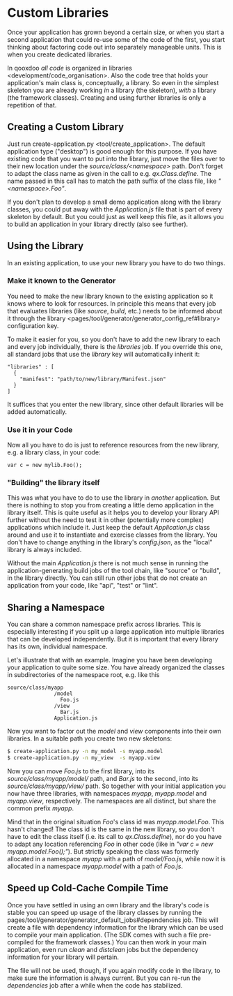 # Custom Libraries

Once your application has grown beyond a certain size, or when you
start a second application that could re-use some of the code of the
first, you start thinking about factoring code out into separately
manageable units. This is when you create dedicated libraries.

In qooxdoo *all code* is organized in libraries
\<development/code\_organisation\>. Also the code tree that
holds your application's main class is, conceptually, a library.
So even in the simplest skeleton you are already working *in* a
library (the skeleton), *with* a library (the framework classes).
Creating and using further libraries is only a repetition of that.

## Creating a Custom Library

Just run create-application.py \<tool/create\_application\>. The default
application type ("desktop") is good enough for this purpose. If you
have existing code that you want to put into the library, just move the
files over to their new location under the *source/class/\<namespace\>*
path. Don't forget to adapt the class name as given in the call to
e.g. *qx.Class.define*. The name passed in this call has to match
the path suffix of the class file, like *"\<namespace\>.Foo"*.

If you don't plan to develop a small demo application along with the library
classes, you could put away with the *Application.js* file that is part of
every skeleton by default. But you could just as well keep this file, as it
allows you to build an application in your library directly (also see further).

## Using the Library

In an existing application, to use your new library you have to do two things.

### Make it known to the Generator

You need to make the new library known to the existing application
so it knows where to look for resources. In principle this
means that every job that evaluates libraries (like *source*,
*build*, etc.) needs to be informed about it through the library
\<pages/tool/generator/generator\_config\_ref\#library\> configuration key.

To make it easier for you, so you don't have to add the new library to each and
every job individually, there is the *libraries* job. If you override this one,
all standard jobs that use the *library* key will automatically inherit it:

    "libraries" : [
      {
        "manifest": "path/to/new/library/Manifest.json"
      }
    ]

It suffices that you enter the new library, since
other default libraries will be added automatically.

### Use it in your Code

Now all you have to do is just to reference resources
from the new library, e.g. a library class, in your code:

    var c = new mylib.Foo();

### "Building" the library itself

This was what you have to do to use the library in *another* application.
But there is nothing to stop you from creating a little demo application
in the library itself. This is quite useful as it helps you to develop
your library API further without the need to test it in other (potentially
more complex) applications which include it. Just keep the default
*Application.js* class around and use it to instantiate and exercise
classes from the library. You don't have to change anything in the
library's *config.json*, as the "local" library is always included.

Without the main *Application.js* there is not much sense in running the
application-generating build jobs of the tool chain, like "source" or
"build", in the library directly. You can still run other jobs that do
not create an application from your code, like "api", "test" or "lint".

Sharing a Namespace
-------------------

You can share a common namespace prefix across libraries. This is
especially interesting if you split up a large application into
multiple libraries that can be developed independently. But it is
important that every library has its own, individual namespace.

Let's illustrate that with an example. Imagine you have been developing
your application to quite some size. You have already organized
the classes in subdirectories of the namespace root, e.g. like this

``` {.sourceCode .text}
source/class/myapp
               /model
                 Foo.js
               /view
                 Bar.js
               Application.js
```

Now you want to factor out the *model* and *view* components into
their own libraries. In a suitable path you create two new skeletons:

```bash
$ create-application.py -n my_model -s myapp.model
$ create-application.py -n my_view  -s myapp.view
```

Now you can move *Foo.js* to the first library, into its
*source/class/myapp/model/* path, and *Bar.js* to the second,
into its *source/class/myapp/view/* path. So together with your
initial application you now have three libraries, with namespaces
*myapp*, *myapp.model* and *myapp.view*, respectively. The
namespaces are all distinct, but share the common prefix *myapp*.

Mind that in the original situation *Foo*'s class id was *myapp.model.Foo*.
This hasn't changed! The class id is the same in the new library, so you
don't have to edit the class itself (i.e. its call to *qx.Class.define*),
nor do you have to adapt any location referencing *Foo* in other code (like
in *"var c = new myapp.model.Foo();"*). But strictly speaking the class was
formerly allocated in a namespace *myapp* with a path of *model/Foo.js*, while
now it is allocated in a namespace *myapp.model* with a path of *Foo.js*.

Speed up Cold-Cache Compile Time
--------------------------------

Once you have settled in using an own library and the library's code
is stable you can speed up usage of the library classes by running
the pages/tool/generator/generator\_default\_jobs\#dependencies job.
This will create a file with dependency information for the library
which can be used to compile your main application. (The SDK comes
with such a file pre-compiled for the framework classes.) You can
then work in your main application, even run *clean* and *distclean*
jobs but the dependency information for your library will pertain.

The file will not be used, though, if you again modify code in the
library, to make sure the information is always current. But you can
re-run the *dependencies* job after a while when the code has stabilized.
